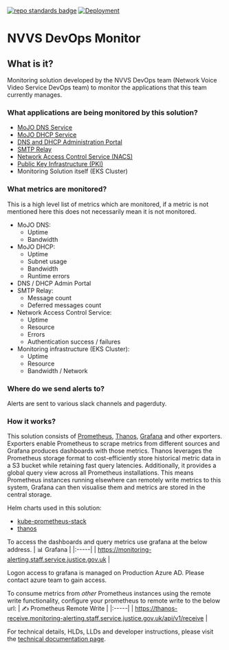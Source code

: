 [![repo standards badge](https://img.shields.io/badge/dynamic/json?color=blue&style=flat&logo=github&labelColor=32393F&label=MoJ%20Compliant&query=%24.result&url=https%3A%2F%2Foperations-engineering-reports.cloud-platform.service.justice.gov.uk%2Fapi%2Fv1%2Fcompliant_public_repositories%2Fnvvs-devops-monitor)](https://operations-engineering-reports.cloud-platform.service.justice.gov.uk/public-github-repositories.html#nvvs-devops-monitor "Link to report") [![Deployment](https://github.com/ministryofjustice/staff-infrastructure-monitoring-cluster/actions/workflows/deployment.yml/badge.svg)](https://github.com/ministryofjustice/staff-infrastructure-monitoring-cluster/actions/workflows/deployment.yml)

# NVVS DevOps Monitor

## What is it?

Monitoring solution developed by the NVVS DevOps team (Network Voice Video Service DevOps team) to monitor the applications that this team currently manages.

### What applications are being monitored by this solution?

- [MoJO DNS Service](https://github.com/ministryofjustice/staff-device-dns-server)
- [MoJO DHCP Service](https://github.com/ministryofjustice/staff-device-dhcp-server)
- [DNS and DHCP Administration Portal](https://github.com/ministryofjustice/staff-device-dns-dhcp-admin)
- [SMTP Relay](https://github.com/ministryofjustice/staff-infrastructure-smtp-relay-server)
- [Network Access Control Service (NACS)](https://github.com/ministryofjustice/network-access-control-server)
- [Public Key Infrastructure (PKI)](https://github.com/ministryofjustice/staff-infrastructure-certificate-services)
- Monitoring Solution itself (EKS Cluster)

### What metrics are monitored?

This is a high level list of metrics which are monitored, if a metric is not mentioned here this does not necessarily mean it is not monitored.

- MoJO DNS:
  - Uptime
  - Bandwidth
- MoJO DHCP:
  - Uptime
  - Subnet usage
  - Bandwidth
  - Runtime errors
- DNS / DHCP Admin Portal
- SMTP Relay:
  - Message count
  - Deferred messages count
- Network Access Control Service:
  - Uptime
  - Resource
  - Errors
  - Authentication success / failures
- Monitoring infrastructure (EKS Cluster):
  - Uptime
  - Resource
  - Bandwidth / Network

### Where do we send alerts to?
Alerts are sent to various slack channels and pagerduty.

### How it works?
This solution consists of [Prometheus](https://github.com/prometheus/prometheus), [Thanos](https://github.com/thanos-io/thanos), [Grafana](https://github.com/grafana/grafana) and other exporters. Exporters enable Prometheus to scrape metrics from different sources and Grafana produces dashboards with those metrics. Thanos leverages the Prometheus storage format to cost-efficiently store historical metric data in a S3 bucket while retaining fast query latencies. Additionally, it provides a global query view across all Prometheus installations. This means Prometheus instances running elsewhere can remotely write metrics to this system, Grafana can then visualise them and metrics are stored in the central storage.

Helm charts used in this solution:

- [kube-prometheus-stack](https://github.com/prometheus-community/helm-charts/tree/main/charts/kube-prometheus-stack)
- [thanos](https://artifacthub.io/packages/helm/bitnami/thanos)

To access the dashboards and query metrics use grafana at the below address.
| 📊 Grafana |
|:-----|
| https://monitoring-alerting.staff.service.justice.gov.uk |

Logon access to grafana is managed on Production Azure AD. Please contact azure team to gain access.

To consume metrics from _other_ Prometheus instances using the remote write functionality, configure your prometheus to remote write to the below url:
| ✍️ Prometheus Remote Write |
|:-----|
| https://thanos-receive.monitoring-alerting.staff.service.justice.gov.uk/api/v1/receive |

For technical details, HLDs, LLDs and developer instructions, please visit the [technical documentation page](documentation/technical-documentation.md).
